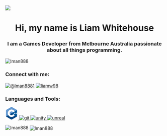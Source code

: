 <img align="center" src="https://visitor-badge.laobi.icu/badge?page_id=lman888.lman888.visitor-badge.issue.1" />

<h1 align="center">Hi, my name is Liam Whitehouse</h1>
<h3 align="center">I am a Games Developer from Melbourne Australia passionate about all things programming.</h3>

<p align="left"> <img src="https://komarev.com/ghpvc/?username=lman888&label=Profile%20views&color=0e75b6&style=flat" alt="lman888" /> </p>

<h3 align="left">Connect with me:</h3>
<p align="left">
<a href="https://twitter.com/@lman8881" target="blank"><img align="center" src="https://raw.githubusercontent.com/rahuldkjain/github-profile-readme-generator/master/src/images/icons/Social/twitter.svg" alt="@lman8881" height="30" width="40" /></a>
<a href="https://linkedin.com/in/liamw98" target="blank"><img align="center" src="https://raw.githubusercontent.com/rahuldkjain/github-profile-readme-generator/master/src/images/icons/Social/linked-in-alt.svg" alt="liamw98" height="30" width="40" /></a>
</p>

<h3 align="left">Languages and Tools:</h3>
<p align="left"> <a href="https://www.w3schools.com/cpp/" target="_blank" rel="noreferrer"> <img src="https://raw.githubusercontent.com/devicons/devicon/master/icons/cplusplus/cplusplus-original.svg" alt="cplusplus" width="40" height="40"/> </a> <a href="https://git-scm.com/" target="_blank" rel="noreferrer"> <img src="https://www.vectorlogo.zone/logos/git-scm/git-scm-icon.svg" alt="git" width="40" height="40"/> </a> <a href="https://unity.com/" target="_blank" rel="noreferrer"> <img src="https://www.vectorlogo.zone/logos/unity3d/unity3d-icon.svg" alt="unity" width="40" height="40"/> </a> <a href="https://unrealengine.com/" target="_blank" rel="noreferrer"> <img src="https://raw.githubusercontent.com/kenangundogan/fontisto/036b7eca71aab1bef8e6a0518f7329f13ed62f6b/icons/svg/brand/unreal-engine.svg" alt="unreal" width="40" height="40"/> </a> </p>

<p><img align="left" src="https://github-readme-stats.vercel.app/api/top-langs?username=lman888&show_icons=true&locale=en&layout=compact" alt="lman888" /></p>

<p>&nbsp;<img align="center" src="https://github-readme-stats.vercel.app/api?username=lman888&show_icons=true&locale=en" alt="lman888" /></p>
